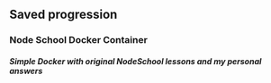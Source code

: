 ## Saved progression


### Node School Docker Container

##### Simple Docker with original NodeSchool lessons and my personal answers